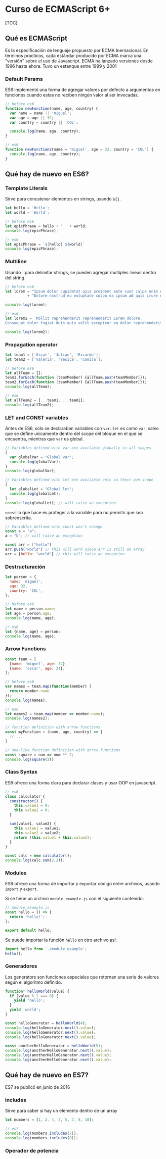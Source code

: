 # Curso de ECMAScript 6+

[TOC]

## Qué es ECMAScript

Es la especificación de lenguaje propuesto por ECMA Inernacional. En terminos practicos, cada estándar producido por ECMA marca una "versión" sobre el uso de Javascript. ECMA ha lanzado versiones desde 1996 hasta ahora. Tuvo un estanque entre 1999 y 2001

### Default Params

ES6 implementó una forma de agregar valores por defecto a argumentos en funciones cuando estas no reciben ningún valor al ser invocadas.

```javascript
// before es6
function newFunction(name, age, country) {
  var name = name || 'miguel';
  var age = age || 32;
  var country = country || 'COL';

  console.log(name, age, country);
}

// es6
function newFunction2(name = 'miguel', age = 32, country = 'COL') {
  console.log(name, age, country);
}
```

## Qué hay de nuevo en ES6?

### Template Literals

Sirve para concatenar elementos en strings, usando `${}`.

```javascript
let hello = 'Hello';
let world = 'World';

// before es6
let epicPhrase = hello + ' ' + world;
console.log(epicPhrase);

// es6
let epicPhrase = `${hello} ${world}`
console.log(epicPhrase);
```

### Multiline

Usando ` para delimitar strings, se pueden agregar multiples lineas dentro del string.

```javascript
// before es6
let lorem = "Ipsum dolor cupidatat quis proident aute sunt culpa enim duis veniam \n" 
          + "Dolore nostrud eu voluptate culpa ea ipsum ad quis irure minim do ipsum eu.";

console.log(lorem);

// es6
let lorem2 = `Mollit reprehenderit reprehenderit Lorem dolore.
Consequat dolor fugiat duis quis velit excepteur eu dolor reprehenderit occaecat aute elit ad consectetur.`;

console.log(lorem2);
```

### Propagation operator

 ```javascript
let team1 = ['Oscar', 'Julian', 'Ricardo'];
let team2 = ['Valeria', 'Yesica', 'Camila'];

// before es6
let allTeam = [];
team1.forEach(function (teamMember) {allTeam.push(teamMember)});
team2.forEach(function (teamMember) {allTeam.push(teamMember)});
console.log(allTeam);

// es6
let allTeam2 = [...team1, ...team2];
console.log(allTeam2);
 ```

### LET and CONST variables

Antes de ES6, sólo se declaraban variables con `var`. `let` es como `var`, salvo que se define unicamente dentro del scope del bloque en el que se encuentra, mientras que `var` es global.

```javascript
// Variables defined with var are available globally in all scopes
{
  var globalVar = "Global var";
  console.log(globalVar);
}
console.log(globalVar);

// Variables defined with let are available only in their own scope
{
  let globalLet = "Global let";
  console.log(globalLet);
}
console.log(globalLet); // will raise an exception

```

`const` lo que hace es proteger a la variable para no permitir que sea sobreescrita.

```javascript
// Variables defined with const won't change
const a = "a";
a = "b"; // will raise an exception

const arr = ["hello"]
arr.push("world") // this will work since arr is still an array
arr = {hello: "world"} // this will raise an exception
```

### Destructuración

```javascript
let person = {
  name: 'miguel',
  age: 32,
  country: 'COL',
};

// before es6
let name = person.name;
let age = person.age;
console.log(name, age);

// es6
let {name, age} = person;
console.log(name, age);
```

### Arrow Functions

```javascript
const team = [
  {name: 'miguel', age: 32},
  {name: 'oscar', age: 21},
];

// before es6
var names = team.map(function(member) {
  return member.name
});
console.log(names);

// es6
let names2 = team.map(member => member.name);
console.log(names2);

// function definition with arrow functions
const myFunction = (name, age, country) => {
  // ...
}

// one-line function definition with arrow functions
const square = num => num ** 2;
console.log(square(2))
```

### Class Syntax

ES6 ofrece una forma clara para declarar clases y usar OOP en javascript.

```javascript
// es6
class calculator {
  constructor() {
    this.value1 = 0;
    this.value2 = 0;
  }

  sum(value1, value2) {
    this.value1 = value1;
    this.value2 = value2;
    return (this.value1 + this.value2);
  }
}

const calc = new calculator();
console.log(calc.sum(2,2));
```

### Modules

ES6 ofrece una forma de importar y exportar código entre archivos, usando `import` y `export`.

Si se tiene un archivo `module_example.js` con el siguiente contenido:

```javascript
// module_example.js
const hello = () => {
  return 'hello!';
};

export default hello;
```

Se puede importar la función `hello` en otro archivo así:

```javascript
import hello from './module_example';
hello();
```

### Generadores

Los generators son funciones especiales que retornan una serie de valores según el algoritmo definido.

```javascript
function* helloWorld(value) {
  if (value % 2 === 0) {
    yield 'hello';
  }
  yield 'world';
}

const helloGenerator = helloWorld(4);
console.log(helloGenerator.next().value);
console.log(helloGenerator.next().value);
console.log(helloGenerator.next().value);

const anotherHelloGenerator = helloWorld(5);
console.log(anotherHelloGenerator.next().value);
console.log(anotherHelloGenerator.next().value);
console.log(anotherHelloGenerator.next().value);
```

## Qué hay de nuevo en ES7?

ES7 se publicó en junio de 2016

### includes

Sirve para saber si hay un elemento dentro de un array

```javascript
let numbers = [1, 2, 4, 2, 5, 7, 8, 10];

// es7
console.log(numbers.includes(7));
console.log(numbers.includes(0));
```

### Operador de potencia

